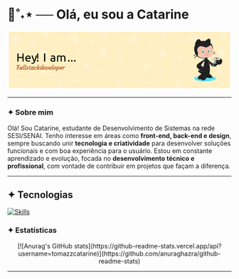 <h1 align="left">🍁˚˖⋆ ── Olá, eu sou a Catarine</h1>
<p align="center">
  <img src="https://github.com/tomazzcatarine/tomazzcatarine/blob/main/assets/github-header-image.png" alt="banner" width="800"/>
</p>

---

### ✦︎ Sobre mim

Olá! Sou Catarine, estudante de Desenvolvimento de Sistemas na rede SESI/SENAI. Tenho interesse em áreas como **front-end, back-end e design**, sempre buscando unir **tecnologia e criatividade** para desenvolver soluções funcionais e com boa experiência para o usuário. Estou em constante aprendizado e evolução, focada no **desenvolvimento técnico e profissional**, com vontade de contribuir em projetos que façam a diferença.

---

## ✦︎ Tecnologias
[![Skills](https://skillicons.dev/icons?i=js,html,css,py,sqlite,vscode)](https://skillicons.dev)

### ✦︎ Estatísticas

<div align="center">
[![Anurag's GitHub stats](https://github-readme-stats.vercel.app/api?username=tomazzcatarine)](https://github.com/anuraghazra/github-readme-stats)
</div>

---
